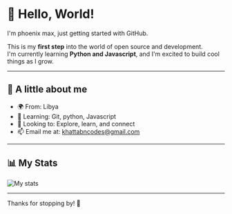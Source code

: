 # 👋 Hello, World!

I'm phoenix max, just getting started with GitHub.

This is my **first step** into the world of open source and development.  
I'm currently learning **Python and Javascript**, and I'm excited to build cool things as I grow.

---

## 🌱 A little about me

- 🌍 From: Libya
- 🎯 Learning: Git, python, Javascript
- 🤝 Looking to: Explore, learn, and connect
- 📫 Email me at: khattabncodes@gmail.com

---

## 📊 My Stats

![My stats](https://github-readme-stats.vercel.app/api?username=phoenix-max-dev&show_icons=true&theme=default)

---

Thanks for stopping by! 🚀

